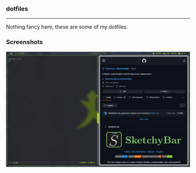 ### dotfiles
---
Nothing fancy here, these are some of my dotfiles.

### Screenshots
![Screen](/screenshots/screen.png?raw=true)
